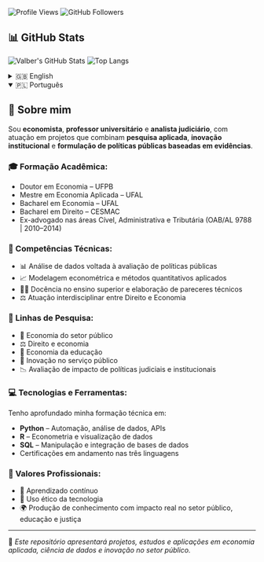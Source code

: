 ![Profile Views](https://komarev.com/ghpvc/?username=valbergregory&label=Visualiza%C3%A7%C3%B5es%20no%20perfil&color=blue)
![GitHub Followers](https://img.shields.io/github/followers/valbergregory?label=Seguidores&style=social)

## 📊 GitHub Stats

![Valber's GitHub Stats](https://github-readme-stats.vercel.app/api?username=valbergregory&show_icons=true&theme=default)
![Top Langs](https://github-readme-stats.vercel.app/api/top-langs/?username=valbergregory&layout=compact)

<details>
<summary>🇬🇧 English</summary>

## 👋 About Me

I'm an **Economist**, **University Professor**, and **Judicial Analyst** with experience in projects that combine **applied research**, **institutional innovation**, and **evidence-based public policy**.

### 🎓 Academic Background:
- Ph.D. in Economics – UFPB
- M.Sc. in Applied Economics – UFAL
- B.A. in Economics – UFAL
- LL.B. in Law – CESMAC
- Former lawyer in Civil, Administrative, and Tax Law (Brazilian Bar – OAB/AL 9788)

### 🧠 Technical Skills:
- 📊 Data analysis for public policy evaluation
- 📈 Econometric modeling and applied quantitative methods
- 👨‍🏫 Higher education teaching and technical report writing
- ⚖️ Interdisciplinary work at the intersection of Law and Economics

### 🔬 Research Areas:
- 💼 Public Sector Economics
- ⚖️ Law and Economics
- 🏫 Economics of Education
- 🧹 Public Sector Innovation
- 📉 Impact Evaluation of Judicial and Institutional Policies

### 💻 Technologies and Tools:
Currently deepening technical skills in:

- **Python** – Automation, data analysis, APIs
- **R** – Econometrics and data visualization
- **SQL** – Data manipulation and integration
- Ongoing certifications in all three languages

### 🌱 Professional Values:
- 🔄 Lifelong learning
- 🤖 Ethical use of technology
- 🌍 Producing knowledge with real-world impact in public service, education, and justice

---

🚀 *This repository will showcase projects, studies, and applications in applied economics, data science, and public sector innovation.*

</details>

<details open>
<summary>🇵🇱 Português</summary>

## 👋 Sobre mim

Sou **economista**, **professor universitário** e **analista judiciário**, com atuação em projetos que combinam **pesquisa aplicada**, **inovação institucional** e **formulação de políticas públicas baseadas em evidências**.

### 🎓 Formação Acadêmica:
- Doutor em Economia – UFPB
- Mestre em Economia Aplicada – UFAL
- Bacharel em Economia – UFAL
- Bacharel em Direito – CESMAC
- Ex-advogado nas áreas Cível, Administrativa e Tributária (OAB/AL 9788 | 2010–2014)

### 🧠 Competências Técnicas:
- 📊 Análise de dados voltada à avaliação de políticas públicas
- 📈 Modelagem econométrica e métodos quantitativos aplicados
- 👨‍🏫 Docência no ensino superior e elaboração de pareceres técnicos
- ⚖️ Atuação interdisciplinar entre Direito e Economia

### 🔬 Linhas de Pesquisa:
- 💼 Economia do setor público
- ⚖️ Direito e economia
- 🏫 Economia da educação
- 🧹 Inovação no serviço público
- 📉 Avaliação de impacto de políticas judiciais e institucionais

### 💻 Tecnologias e Ferramentas:
Tenho aprofundado minha formação técnica em:

- **Python** – Automação, análise de dados, APIs
- **R** – Econometria e visualização de dados
- **SQL** – Manipulação e integração de bases de dados
- Certificações em andamento nas três linguagens

### 🌱 Valores Profissionais:
- 🔄 Aprendizado contínuo
- 🤖 Uso ético da tecnologia
- 🌍 Produção de conhecimento com impacto real no setor público, educação e justiça

---

🚀 *Este repositório apresentará projetos, estudos e aplicações em economia aplicada, ciência de dados e inovação no setor público.*

</details>
